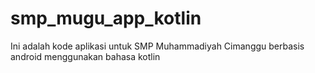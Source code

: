 # smp_mugu_app_kotlin

Ini adalah kode aplikasi untuk SMP Muhammadiyah Cimanggu berbasis android menggunakan bahasa kotlin
